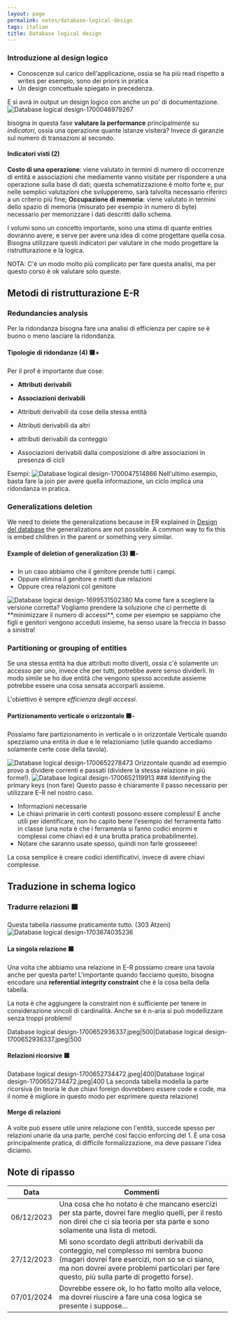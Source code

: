 ```yaml
---
layout: page
permalink: notes/database-logical-design
tags: italian
title: Database logical design
---
```


### Introduzione al design logico
- Conoscenze sul carico dell'applicazione, ossia se ha più read rispetto a writes per esempio, sono dei priors in pratica
- Un design concettuale spiegato in precedenza.

E si avrà in output un design logico con anche un po' di documentazione.
<img src="/images/notes/Database logical design-1700046979267.jpeg" alt="Database logical design-1700046979267">

bisogna in questa fase **valutare la performance** principalmente su *indicatori*, ossia una operazione quante istanze visiterà? Invece di garanzie sul numero di transazioni al secondo.

#### Indicatori visti (2)
**Costo di una operazione**: viene valutato in termini di numero di occorrenze di
entità e associazioni che mediamente vanno visitate per rispondere a una operazione sulla base dì dati; questa schematizzazione è molto forte e, pur nelle semplici valutazioni che svilupperemo, sarà talvolta necessario riferirci a un criterio più
fine;
**Occupazione di memoria:** viene valutato in termini dello spazio di memoria (misurato per esempio in numero di byte) necessario per memorizzare i dati descritti
dallo schema.

I volumi sono un concetto importante, sono una stima di quante entries dovranno avere, e serve per avere una idea di come progettare quella cosa. Bisogna utilizzare questi indicatori per valutare in che modo progettare la ristrutturazione e la logica.

NOTA: C'è un modo molto più complicato per fare questa analisi, ma per questo corso è ok valutare solo queste.

## Metodi di ristrutturazione E-R
### Redundancies analysis
Per la ridondanza bisogna fare una analisi di efficienza per capire se è buono o meno lasciare la ridondanza.

#### Tipologie di ridondanze (4) 🟨+
Per il prof è importante due cose:
- **Attributi derivabili**
- **Associazioni derivabili**

- Attributi derivabili da cose della stessa entità
- Attributi derivabili da altri
- attributi derivabili da conteggio
- Associazioni derivabili dalla composizione di altre associazioni in presenza di
cicli


Esempi:
<img src="/images/notes/Database logical design-1700047514866.jpeg" alt="Database logical design-1700047514866">
Nell'ultimo esempio, basta fare la join per avere quella informazione, un ciclo implica una ridondanza in pratica.

### Generalizations deletion
We need to delete the generalizations because in ER explained in [Design del database](/notes/design-del-database) the generalizations are not possible. A common way to fix this is embed children in the parent or something very similar.

#### Example of deletion of generalization (3) 🟩-
- In un caso abbiamo che il genitore prende tutti i campi.
- Oppure elimina il genitore e metti due relazioni
- Oppure crea relazioni col genitore
<img src="/images/notes/Database logical design-1699531502380.jpeg" alt="Database logical design-1699531502380">
Ma come fare a scegliere la versione corretta? Vogliamo prendere la soluzione che ci permette di **minimizzare il numero di accessi**, come per esempio se sappiamo che figli e genitori vengono acceduti insieme, ha senso usare la freccia in basso a sinistra!

### Partitioning or grouping of entities

Se una stessa entità ha due attributi molto diverti, ossia c'è solamente un accesso per uno, invece che per tutti, potrebbe avere senso dividerli.
In modo simile se ho due entità che vengono spesso accedute assieme potrebbe essere una cosa sensata accorparli assieme.

L'obiettivo è sempre *efficienza degli accessi*.

#### Partizionamento verticale o orizzontale 🟩-
Possiamo fare partizionamento in verticale o in orizzontale 
Verticale quando spezziamo una entità in due e le relazioniamo (utile quando accediamo solamente certe cose della tavola).

<img src="/images/notes/Database logical design-1700652278473.jpeg" alt="Database logical design-1700652278473">
Orizzontale quando ad esempio provo a dividere correnti e passati (dividere la stessa relazione in più forme!).
<img src="/images/notes/Database logical design-1700652119913.jpeg" alt="Database logical design-1700652119913">
### Identifying the primary keys (non fare)
Questo passo è chiaramente il passo necessario per utilizzare E-R nel nostro caso.

- Informazioni necessarie
- Le chiavi primarie in certi contesti possono essere complessi! E anche utili per identificare, non ho capito bene l'esempio del ferramenta fatto in classe (una nota è che i ferramenta si fanno codici enormi e complessi come chiavi ed è una brutta pratica probabilmente).
- Notare che saranno usate spesso, quindi non farle grosseeee!

La cosa semplice è creare codici identificativi, invece di avere chiavi complesse.

## Traduzione in schema logico

### Tradurre relazioni 🟩
Questa tabella riassume praticamente tutto. (303 Atzeni)
<img src="/images/notes/Database logical design-1703674035236.jpeg" alt="Database logical design-1703674035236">
#### La singola relazione 🟩
Una volta che abbiamo una relazione in E-R possiamo creare una tavola anche per questa parte!
L'importante quando facciamo questo, bisogna encodare una **referential integrity constraint** che è la cosa bella della tabella.

La nota è che aggiungere la constraint non è sufficiente per tenere in considerazione vincoli di cardinalità.
Anche se è n-aria si può modellizzare senza troppi problemi!

Database logical design-1700652936337.jpeg|500|Database logical design-1700652936337.jpeg|500
#### Relazioni ricorsive 🟩
Database logical design-1700652734472.jpeg|400|Database logical design-1700652734472.jpeg|400
La seconda tabella modella la parte ricorsiva (in teoria le due chiavi foreign dovrebbero essere code e code, ma il nome è migliore in questo modo per esprimere questa relazione)

#### Merge di relazioni
A volte può essere utile unire relazione con l'entità, succede spesso per relazioni unarie da una parte, perché così faccio enforcing del 1.
È una cosa principalmente pratica, di difficile formalizzazione, ma deve passare l'idea diciamo.

## Note di ripasso

| Data | Commenti |
| ---- | ---- |
| 06/12/2023 | Una cosa che ho notato è che mancano esercizi per sta parte, dovrei fare meglio quelli, per il resto non direi che ci sia teoria per sta parte e sono solamente una lista di metodi. |
| 27/12/2023 | Mi sono scordato degli attributi derivabili da conteggio, nel complesso mi sembra buono (magari dovrei fare esercizi, non so se ci siano, ma non dovrei avere problemi particolari per fare questo, più sulla parte di progetto forse). |
| 07/01/2024 | Dovrebbe essere ok, lo ho fatto molto alla veloce, ma dovrei riuscire a fare una cosa logica se presente i suppose... |
